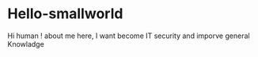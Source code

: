 # Hello-smallworld
Hi human !
about me here, I want become IT security and imporve general Knowladge
